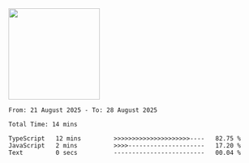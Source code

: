 <img height="180em" src="https://github-readme-stats-eight-theta.vercel.app/api?username=bkundev&show_icons=true&theme=radical&include_all_commits=true&count_private=true"/>
<!--START_SECTION:waka-->

```all_time
From: 21 August 2025 - To: 28 August 2025

Total Time: 14 mins

TypeScript   12 mins         >>>>>>>>>>>>>>>>>>>>>----   82.75 %
JavaScript   2 mins          >>>>---------------------   17.20 %
Text         0 secs          -------------------------   00.04 %
```

<!--END_SECTION:waka-->
